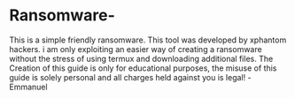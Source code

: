 # Ransomware-
This is a simple friendly ransomware.
This tool was developed by xphantom hackers. i am only exploiting an easier way of creating a ransomware without the stress of using termux and downloading additional files.
The Creation of this guide is only for educational purposes, the misuse of this guide is solely personal and all charges held against you is legal!
        -Emmanuel
